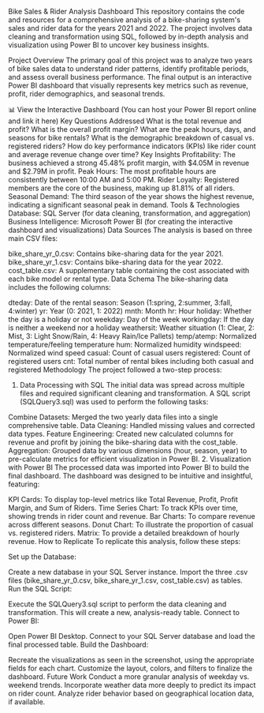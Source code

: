 Bike Sales & Rider Analysis Dashboard
This repository contains the code and resources for a comprehensive analysis of a bike-sharing system's sales and rider data for the years 2021 and 2022. The project involves data cleaning and transformation using SQL, followed by in-depth analysis and visualization using Power BI to uncover key business insights.

Project Overview
The primary goal of this project was to analyze two years of bike sales data to understand rider patterns, identify profitable periods, and assess overall business performance. The final output is an interactive Power BI dashboard that visually represents key metrics such as revenue, profit, rider demographics, and seasonal trends.

📊 View the Interactive Dashboard (You can host your Power BI report online and link it here)
Key Questions Addressed
What is the total revenue and profit?
What is the overall profit margin?
What are the peak hours, days, and seasons for bike rentals?
What is the demographic breakdown of casual vs. registered riders?
How do key performance indicators (KPIs) like rider count and average revenue change over time?
Key Insights
Profitability: The business achieved a strong 45.48% profit margin, with $4.05M in revenue and $2.79M in profit.
Peak Hours: The most profitable hours are consistently between 10:00 AM and 5:00 PM.
Rider Loyalty: Registered members are the core of the business, making up 81.81% of all riders.
Seasonal Demand: The third season of the year shows the highest revenue, indicating a significant seasonal peak in demand.
Tools & Technologies
Database: SQL Server (for data cleaning, transformation, and aggregation)
Business Intelligence: Microsoft Power BI (for creating the interactive dashboard and visualizations)
Data Sources
The analysis is based on three main CSV files:

bike_share_yr_0.csv: Contains bike-sharing data for the year 2021.
bike_share_yr_1.csv: Contains bike-sharing data for the year 2022.
cost_table.csv: A supplementary table containing the cost associated with each bike model or rental type.
Data Schema
The bike-sharing data includes the following columns:

dteday: Date of the rental
season: Season (1:spring, 2:summer, 3:fall, 4:winter)
yr: Year (0: 2021, 1: 2022)
mnth: Month
hr: Hour
holiday: Whether the day is a holiday or not
weekday: Day of the week
workingday: If the day is neither a weekend nor a holiday
weathersit: Weather situation (1: Clear, 2: Mist, 3: Light Snow/Rain, 4: Heavy Rain/Ice Pallets)
temp/atemp: Normalized temperature/feeling temperature
hum: Normalized humidity
windspeed: Normalized wind speed
casual: Count of casual users
registered: Count of registered users
cnt: Total number of rental bikes including both casual and registered
Methodology
The project followed a two-step process:

1. Data Processing with SQL
The initial data was spread across multiple files and required significant cleaning and transformation. A SQL script (SQLQuery3.sql) was used to perform the following tasks:

Combine Datasets: Merged the two yearly data files into a single comprehensive table.
Data Cleaning: Handled missing values and corrected data types.
Feature Engineering: Created new calculated columns for revenue and profit by joining the bike-sharing data with the cost_table.
Aggregation: Grouped data by various dimensions (hour, season, year) to pre-calculate metrics for efficient visualization in Power BI.
2. Visualization with Power BI
The processed data was imported into Power BI to build the final dashboard. The dashboard was designed to be intuitive and insightful, featuring:

KPI Cards: To display top-level metrics like Total Revenue, Profit, Profit Margin, and Sum of Riders.
Time Series Chart: To track KPIs over time, showing trends in rider count and revenue.
Bar Charts: To compare revenue across different seasons.
Donut Chart: To illustrate the proportion of casual vs. registered riders.
Matrix: To provide a detailed breakdown of hourly revenue.
How to Replicate
To replicate this analysis, follow these steps:

Set up the Database:

Create a new database in your SQL Server instance.
Import the three .csv files (bike_share_yr_0.csv, bike_share_yr_1.csv, cost_table.csv) as tables.
Run the SQL Script:

Execute the SQLQuery3.sql script to perform the data cleaning and transformation. This will create a new, analysis-ready table.
Connect to Power BI:

Open Power BI Desktop.
Connect to your SQL Server database and load the final processed table.
Build the Dashboard:

Recreate the visualizations as seen in the screenshot, using the appropriate fields for each chart.
Customize the layout, colors, and filters to finalize the dashboard.
Future Work
Conduct a more granular analysis of weekday vs. weekend trends.
Incorporate weather data more deeply to predict its impact on rider count.
Analyze rider behavior based on geographical location data, if available.
